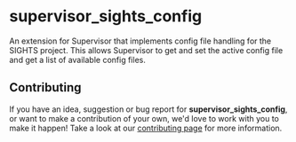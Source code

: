 # supervisor_sights_config

An extension for Supervisor that implements config file handling for the SIGHTS project. This allows Supervisor to get and set the active config file and get a list of available config files.

## Contributing

If you have an idea, suggestion or bug report for **supervisor_sights_config**, or want to make a contribution of your own, we'd love to work with you to make it happen! Take a look at our [contributing page](https://github.com/SFXRescue/.github/blob/master/CONTRIBUTING.md) for more information.

